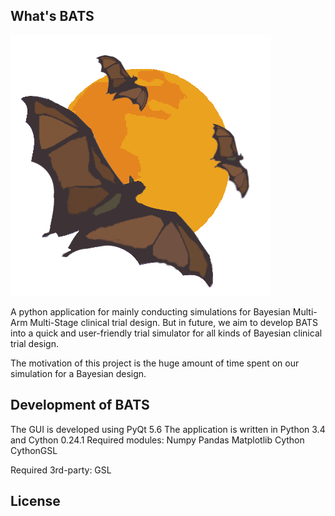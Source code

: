 ## What's BATS 
 ![alt tag](https://github.com/ContaTP/BATS-Bayesian-Adaptive-Trial-Simulator/blob/master/example/bcts.png)

A python application for mainly conducting simulations for Bayesian Multi-Arm Multi-Stage clinical trial design. But in future, we aim to develop BATS into a quick and user-friendly trial simulator for all kinds of Bayesian clinical trial design.


The motivation of this project is the huge amount of time spent on our simulation for a Bayesian design.

## Development of BATS

The GUI is developed using PyQt 5.6
The application is written in Python 3.4 and Cython 0.24.1
Required modules:
Numpy
Pandas
Matplotlib
Cython
CythonGSL

Required 3rd-party:
GSL


## License
